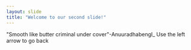 ```yaml
---
layout: slide
title: "Welcome to our second slide!"
---
```

"Smooth like butter criminal under cover"-Anuuradhabengl_
Use the left arrow to go back
